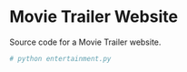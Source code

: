 # Movie Trailer Website
Source code for a Movie Trailer website.

```python
# python entertainment.py
```
